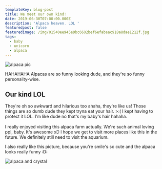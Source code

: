 ```yaml
---
templateKey: blog-post
title: We meet our own kind!
date: 2019-06-30T07:00:00.000Z
description: 'Alpaca heaven. LOL '
featuredpost: false
featuredimage: /img/01540ee945e9bc6602bef6efabaac918a8dae1212f.jpg
tags:
  - baby
  - unicorn
  - alpaca
---
```

![alpaca pic](/img/01540ee945e9bc6602bef6efabaac918a8dae1212f.jpg)



HAHAHAHA Alpacas are so funny looking dude, and they're so funny personality-wise.

## Our kind LOL

They're oh so awkward and hilarious too ahaha, they're like us! Those things are so dumb dude they kept tryna eat your hair. >:( I kept having to protect it LOL. I'm like dude no that's my baby's hair hahaha. \
\
I really enjoyed visiting this alpaca farm actually. We're such animal loving ppl, baby. It's awesome xD I hope we get to visit more places like this in the future. We definitely still need to visit the aquarium.

I also really like this picture, because you're smile's so cute and the alpaca looks really funny :D: 

![alpaca and crystal](/img/01d8bc14a1f6e9161f5f2a5505dcf896fa33fc09a1.jpg)
